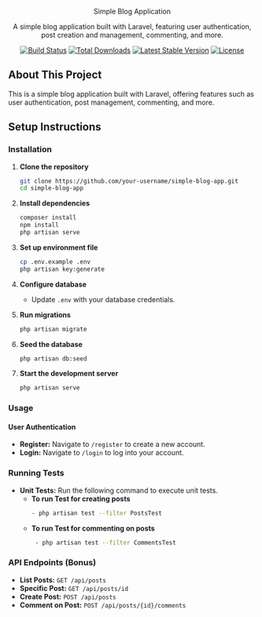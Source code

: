 <p align="center">Simple Blog Application</p>
<p align="center">A simple blog application built with Laravel, featuring user authentication, post creation and management, commenting, and more.</p>

<p align="center">
<a href="https://github.com/your-username/simple-blog-app/actions"><img src="https://github.com/laravel/framework/workflows/tests/badge.svg" alt="Build Status"></a>
<a href="https://packagist.org/packages/laravel/framework"><img src="https://img.shields.io/packagist/dt/laravel/framework" alt="Total Downloads"></a>
<a href="https://packagist.org/packages/laravel/framework"><img src="https://img.shields.io/packagist/v/laravel/framework" alt="Latest Stable Version"></a>
<a href="https://packagist.org/packages/laravel/framework"><img src="https://img.shields.io/packagist/l/laravel/framework" alt="License"></a>
</p>

## About This Project

This is a simple blog application built with Laravel, offering features such as user authentication, post management, commenting, and more.

## Setup Instructions

### Installation
1. **Clone the repository**
   ```bash
   git clone https://github.com/your-username/simple-blog-app.git
   cd simple-blog-app
   ```

2. **Install dependencies**
   ```bash
   composer install
   npm install
   php artisan serve
   ```

3. **Set up environment file**
   ```bash
   cp .env.example .env
   php artisan key:generate
   ```

4. **Configure database**
   - Update `.env` with your database credentials.

5. **Run migrations**
   ```bash
   php artisan migrate
   ```

6. **Seed the database**
   ```bash
   php artisan db:seed
   ```

7. **Start the development server**
   ```bash
   php artisan serve
   ```

### Usage

#### User Authentication
- **Register:** Navigate to `/register` to create a new account.
- **Login:** Navigate to `/login` to log into your account.

### Running Tests
- **Unit Tests:** Run the following command to execute unit tests.
  - **To run Test for creating posts** 
      ```bash
      - php artisan test --filter PostsTest
      ```
  - **To run Test for commenting on posts**
     ```bash
      - php artisan test --filter CommentsTest
      ```

### API Endpoints (Bonus)
- **List Posts:** `GET /api/posts`
- **Specific Post:** `GET /api/posts/id`
- **Create Post:** `POST /api/posts`
- **Comment on Post:** `POST /api/posts/{id}/comments`

